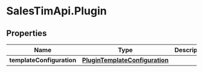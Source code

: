 # SalesTimApi.Plugin

## Properties

Name | Type | Description | Notes
------------ | ------------- | ------------- | -------------
**templateConfiguration** | [**PluginTemplateConfiguration**](PluginTemplateConfiguration.md) |  | [optional] 


